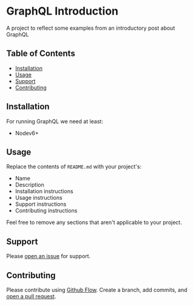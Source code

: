 # GraphQL Introduction

A project to reflect some examples from an introductory post about GraphQL

## Table of Contents

- [Installation](#installation)
- [Usage](#usage)
- [Support](#support)
- [Contributing](#contributing)

## Installation

For running GraphQL we need at least:

- Nodev6+

## Usage

Replace the contents of `README.md` with your project's:

- Name
- Description
- Installation instructions
- Usage instructions
- Support instructions
- Contributing instructions

Feel free to remove any sections that aren't applicable to your project.

## Support

Please [open an issue](https://github.com/fraction/readme-boilerplate/issues/new) for support.

## Contributing

Please contribute using [Github Flow](https://guides.github.com/introduction/flow/). Create a branch, add commits, and [open a pull request](https://github.com/fraction/readme-boilerplate/compare/).
